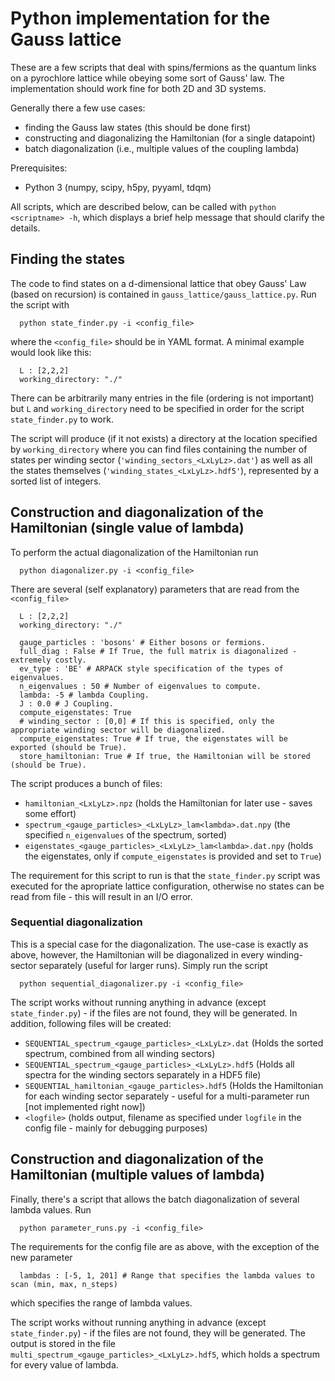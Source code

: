 Python implementation for the Gauss lattice
================================================================================
These are a few scripts that deal with spins/fermions as the quantum links on a
pyrochlore lattice while obeying some sort of Gauss' law. The implementation
should work fine for both 2D and 3D systems.

Generally there a few use cases:
 - finding the Gauss law states (this should be done first)
 - constructing and diagonalizing the Hamiltonian (for a single datapoint)
 - batch diagonalization (i.e., multiple values of the coupling lambda)

Prerequisites:
 - Python 3 (numpy, scipy, h5py, pyyaml, tdqm)

All scripts, which are described below, can be called with `python <scriptname> -h`, which displays a brief help message that should clarify the details.

 ## Finding the states
The code to find states on a d-dimensional lattice that obey Gauss' Law (based on recursion) is contained in `gauss_lattice/gauss_lattice.py`. Run the script with
```
  python state_finder.py -i <config_file>
```
where the `<config_file>` should be in YAML format. A minimal example would look like this:
```
  L : [2,2,2]  
  working_directory: "./"
```
There can be arbitrarily many entries in the file (ordering is not important) but `L` and `working_directory` need to be specified in order for the script `state_finder.py` to work.

The script will produce (if it not exists) a directory at the location specified by `working_directory` where you can find files containing the number of states per winding sector (`'winding_sectors_<LxLyLz>.dat'`) as well as all the states themselves (`'winding_states_<LxLyLz>.hdf5'`), represented by a sorted list of integers.


## Construction and diagonalization of the Hamiltonian (single value of lambda)
To perform the actual diagonalization of the Hamiltonian run
```
  python diagonalizer.py -i <config_file>
```
There are several (self explanatory) parameters that are read from the `<config_file>`
```
  L : [2,2,2]  
  working_directory: "./"

  gauge_particles : 'bosons' # Either bosons or fermions.
  full_diag : False # If True, the full matrix is diagonalized - extremely costly.
  ev_type : 'BE' # ARPACK style specification of the types of eigenvalues.
  n_eigenvalues : 50 # Number of eigenvalues to compute.
  lambda: -5 # lambda Coupling.
  J : 0.0 # J Coupling.
  compute_eigenstates: True
  # winding_sector : [0,0] # If this is specified, only the appropriate winding sector will be diagonalized.
  compute_eigenstates: True # If true, the eigenstates will be exported (should be True).
  store_hamiltonian: True # If true, the Hamiltonian will be stored (should be True).
```
The script produces a bunch of files:
 - `hamiltonian_<LxLyLz>.npz` (holds the Hamiltonian for later use - saves some effort)
 - `spectrum_<gauge_particles>_<LxLyLz>_lam<lambda>.dat.npy` (the specified `n_eigenvalues` of the spectrum, sorted)
 - `eigenstates_<gauge_particles>_<LxLyLz>_lam<lambda>.dat.npy` (holds the eigenstates, only if `compute_eigenstates` is provided and set to `True`)

The requirement for this script to run is that the `state_finder.py` script was executed for the apropriate lattice configuration, otherwise no states can be read from file - this will result in an I/O error.

### Sequential diagonalization
This is a special case for the diagonalization. The use-case is exactly as above, however, the Hamiltonian will be diagonalized in every winding-sector separately (useful for larger runs). Simply run the script
```
  python sequential_diagonalizer.py -i <config_file>
```
The script works without running anything in advance (except `state_finder.py`) - if the files are not found, they will be generated. In addition, following files will be created:
 - `SEQUENTIAL_spectrum_<gauge_particles>_<LxLyLz>.dat` (Holds the sorted spectrum, combined from all winding sectors)
 - `SEQUENTIAL_spectrum_<gauge_particles>_<LxLyLz>.hdf5` (Holds all spectra for the winding sectors separately in a HDF5 file)
 - `SEQUENTIAL_hamiltonian_<gauge_particles>.hdf5` (Holds the Hamiltonian for each winding sector separately - useful for a multi-parameter run [not implemented right now])
 - `<logfile>` (holds output, filename as specified under `logfile` in the config file - mainly for debugging purposes)


## Construction and diagonalization of the Hamiltonian (multiple values of lambda)
Finally, there's a script that allows the batch diagonalization of several lambda values. Run
```
  python parameter_runs.py -i <config_file>
```
The requirements for the config file are as above, with the exception of the new parameter
```
  lambdas : [-5, 1, 201] # Range that specifies the lambda values to scan (min, max, n_steps)
```
which specifies the range of lambda values.

The script works without running anything in advance (except `state_finder.py`)  - if the files are not found, they will be generated. The output is stored in the file `multi_spectrum_<gauge_particles>_<LxLyLz>.hdf5`, which holds a spectrum for every value of lambda.
